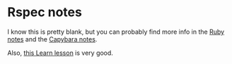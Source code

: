 # Rspec notes

I know this is pretty blank, but you can probably find more info in the [Ruby notes](ruby.md) and the [Capybara notes](capybara.md).

Also, [this Learn lesson](https://github.com/learn-co-students/ruby-rails-testing-v-000) is very good.